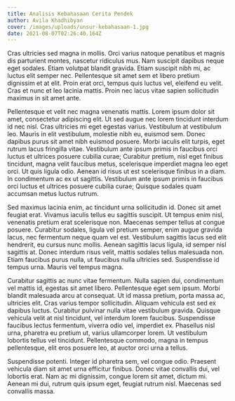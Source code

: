 ```yaml
---
title: Analisis Kebahasaan Cerita Pendek
author: Avila Khadhibyan
cover: /images/uploads/unsur-kebahasaan-1.jpg
date: 2021-08-07T02:26:40.164Z
---
```

Cras ultricies sed magna in mollis. Orci varius natoque penatibus et magnis dis parturient montes, nascetur ridiculus mus. Nam suscipit dapibus neque eget sodales. Etiam volutpat blandit gravida. Etiam suscipit nibh mi, ac luctus elit semper nec. Pellentesque sit amet sem et libero pretium dignissim et at elit. Proin erat orci, tempus quis luctus vel, eleifend eu velit. Cras et nunc et leo lacinia mattis. Proin nec lacus vitae sapien sollicitudin maximus in sit amet ante.

Pellentesque et velit nec magna venenatis mattis. Lorem ipsum dolor sit amet, consectetur adipiscing elit. Ut sed augue nec lorem tincidunt interdum id nec nisl. Cras ultricies mi eget egestas varius. Vestibulum at vestibulum leo. Mauris in elit vestibulum, molestie nibh eu, euismod sem. Donec dapibus purus sit amet nibh euismod posuere. Morbi iaculis elit turpis, eget rutrum lacus fringilla vitae. Vestibulum ante ipsum primis in faucibus orci luctus et ultrices posuere cubilia curae; Curabitur pretium, nisl eget finibus tincidunt, magna velit faucibus metus, scelerisque imperdiet magna leo eget orci. Ut quis ligula odio. Aenean id risus ut est scelerisque finibus in a diam. In condimentum ac ex ut sagittis. Vestibulum ante ipsum primis in faucibus orci luctus et ultrices posuere cubilia curae; Quisque sodales quam accumsan metus luctus rutrum.

Sed maximus lacinia enim, ac tincidunt urna sollicitudin id. Donec sit amet feugiat erat. Vivamus iaculis tellus eu sagittis suscipit. Ut tempus enim nisl, venenatis pretium erat scelerisque non. Maecenas semper tellus at congue posuere. Curabitur sodales, ligula vel pretium semper, enim augue gravida lacus, nec fermentum neque quam vel est. Vestibulum sagittis lacus sed elit hendrerit, eu cursus nunc mollis. Aenean sagittis lacus ligula, id semper nisl sagittis at. Donec interdum risus velit, mattis sodales tellus malesuada non. Etiam faucibus purus nulla, ut faucibus nulla ultricies sed. Suspendisse id tempus urna. Mauris vel tempus magna.

Curabitur sagittis ac nunc vitae fermentum. Nulla sapien dui, condimentum vel mattis id, egestas sit amet libero. Pellentesque eget sem ipsum. Morbi blandit malesuada arcu at consequat. Ut id massa pretium, porta massa ac, ultricies elit. Cras varius tempor sollicitudin. Aliquam vehicula est sed ex dapibus luctus. Curabitur pulvinar nulla vitae vestibulum gravida. Quisque vehicula velit at nisl tincidunt, vel interdum lorem faucibus. Suspendisse faucibus lectus fermentum, viverra odio vel, imperdiet ex. Phasellus nisl urna, pharetra eu pretium ut, varius ullamcorper lorem. Ut vestibulum lobortis tellus vel tincidunt. Pellentesque commodo, magna in tempus pellentesque, elit eros posuere leo, at auctor orci urna a tellus.

Suspendisse potenti. Integer id pharetra sem, vel congue odio. Praesent vehicula diam sit amet urna efficitur finibus. Donec vitae convallis dui, vel lobortis erat. Nam ac mi dignissim, congue lorem sit amet, dictum mi. Aenean mi dui, rutrum quis ipsum eget, feugiat rutrum nisl. Maecenas sed convallis massa.